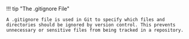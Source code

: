 !!! tip "The .gitignore File"

    A .gitignore file is used in Git to specify which files and directories should be ignored by version control. This prevents unnecessary or sensitive files from being tracked in a repository.
